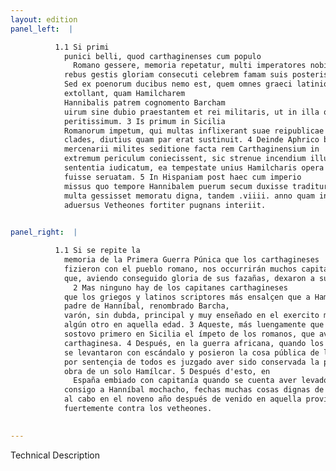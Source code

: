 ```yaml
---
layout: edition
panel_left:  |

          1.1 Si primi
            punici belli, quod carthaginenses cum populo
              Romano gessere, memoria repetatur, multi imperatores nobis ocurrent, qui ex
            rebus gestis gloriam consecuti celebrem famam suis posteris reliquerunt. 2
            Sed ex poenorum ducibus nemo est, quem omnes graeci latinique scriptores magis
            extollant, quam Hamilcharem
            Hannibalis patrem cognomento Barcham
            uirum sine dubio praestantem et rei militaris, ut in illa quisque aetate poterat,
            peritissimum. 3 Is primum in Sicilia
            Romanorum impetum, qui multas inflixerant suae reipublicae
            clades, diutius quam par erat sustinuit. 4 Deinde Aphrico bello cum
            mercenarii milites seditione facta rem Carthaginensium in
            extremum periculum coniecissent, sic strenue incendium illud restinxit, ut sit omnium
            sententia iudicatum, ea tempestate unius Hamilcharis opera patriam
            fuisse seruatam. 5 In Hispaniam post haec cum imperio
            missus quo tempore Hannibalem puerum secum duxisse traditur, cum
            multa gessisset memoratu digna, tandem .viiii. anno quam in eam prouinciam uenerat,
            aduersus Vetheones fortiter pugnans interiit.
        

panel_right:  |

          1.1 Si se repite la
            memoria de la Primera Guerra Púnica que los carthagineses
            fizieron con el pueblo romano, nos occurrirán muchos capitanes
            que, aviendo conseguido gloria de sus fazañas, dexaron a sus successores honrosa fama.
              2 Mas ninguno hay de los capitanes carthagineses
            que los griegos y latinos scriptores más ensalçen que a Hamílcar,
            padre de Hanníbal, renombrado Barcha,
            varón, sin dubda, principal y muy enseñado en el exercito militar como podiera aver
            algún otro en aquella edad. 3 Aqueste, más luengamente que la razón quería,
            sostovo primero en Sicilia el ímpeto de los romanos, que avían induzido muchas pérdidas y rompimientos a su república
            carthaginesa. 4 Después, en la guerra africana, quando los guerreros soldados
            se levantaron con escándalo y posieron la cosa pública de los carthagineses en extremo peligro, él apagó tan strenuamente aquel fuego, que
            por sentençia de todos es juzgado aver sido conservada la patria en aquel tiempo por
            obra de un solo Hamílcar. 5 Después d'esto, en
              España embiado con capitanía quando se cuenta aver levado
            consigo a Hanníbal mochacho, fechas muchas cosas dignas de memoria,
            al cabo en el noveno año después de venido en aquella provincia, murió peleando
            fuertemente contra los vetheones.
        

---
```


 Technical Description 